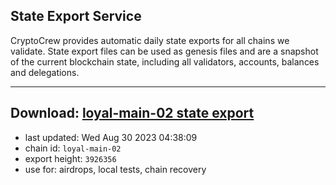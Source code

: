 ## State Export Service
CryptoCrew provides automatic daily state exports for all chains we validate. State export files can be used as genesis files and are a snapshot of the current blockchain state, including all validators, accounts, balances and delegations.

---
**Download: [loyal-main-02 state export](https://dl.ccvalidators.com/SERVICE/loyal/loyal-main-02_export_3926356.json)**
---

- last updated: Wed Aug 30 2023 04:38:09
- chain id: `loyal-main-02`
- export height: `3926356`
- use for: airdrops, local tests, chain recovery
